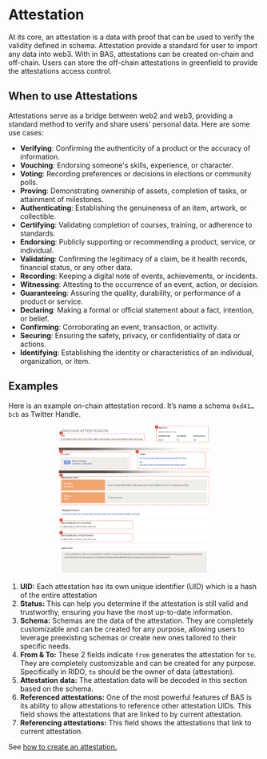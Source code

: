 # Attestation

At its core, an attestation is a data with proof that can be used to verify the validity defined in schema. Attestation provide a standard for user to import any data into web3. With in BAS, attestations can be created on-chain and off-chain. Users can store the off-chain attestations in greenfield to provide the attestations access control.

## When to use Attestations

Attestations serve as a bridge between web2 and web3, providing a standard method to verify and share users’ personal data. Here are some use cases:

- **Verifying**: Confirming the authenticity of a product or the accuracy of information.
- **Vouching**: Endorsing someone's skills, experience, or character.
- **Voting**: Recording preferences or decisions in elections or community polls.
- **Proving**: Demonstrating ownership of assets, completion of tasks, or attainment of milestones.
- **Authenticating**: Establishing the genuineness of an item, artwork, or collectible.
- **Certifying**: Validating completion of courses, training, or adherence to standards.
- **Endorsing**: Publicly supporting or recommending a product, service, or individual.
- **Validating**: Confirming the legitimacy of a claim, be it health records, financial status, or any other data.
- **Recording**: Keeping a digital note of events, achievements, or incidents.
- **Witnessing**: Attesting to the occurrence of an event, action, or decision.
- **Guaranteeing**: Assuring the quality, durability, or performance of a product or service.
- **Declaring**: Making a formal or official statement about a fact, intention, or belief.
- **Confirming**: Corroborating an event, transaction, or activity.
- **Securing**: Ensuring the safety, privacy, or confidentiality of data or actions.
- **Identifying**: Establishing the identity or characteristics of an individual, organization, or item.

## Examples

Here is an example on-chain attestation record. It’s name a schema `0xd41…bcb` as Twitter Handle.

<div align="center">
    <img src="/figures/attestation_detail.png" width="60%" />
</div>

1. **UID:** Each attestation has its own unique identifier (UID) which is a hash of the entire attestation
2. **Status:** This can help you determine if the attestation is still valid and trustworthy, ensuring you have the most up-to-date information.
3. **Schema:** Schemas are the data of the attestation. They are completely customizable and can be created for any purpose, allowing users to leverage preexisting schemas or create new ones tailored to their specific needs.
4. **From & To:** These 2 fields indicate `from` generates the attestation for `to`. They are completely customizable and can be created for any purpose. Specifically in RIDO, `to` should be the owner of data (attestation).
5. **Attestation data:** The attestation data will be decoded in this section based on the schema.
6. **Referenced attestations:** One of the most powerful features of BAS is its ability to allow attestations to reference other attestation UIDs. This field shows the attestations that are linked to by current attestation.
7. **Referencing attestations:** This field shows the attestations that link to current attestation.

See [how to create an attestation.](../tutorials/make_attestation.md)
